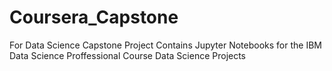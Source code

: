 # Coursera_Capstone
For Data Science Capstone Project
Contains Jupyter Notebooks for the IBM Data Science Proffessional Course Data Science Projects
